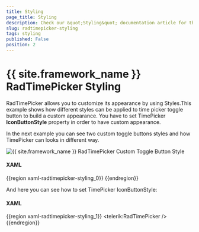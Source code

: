 ```yaml
---
title: Styling
page_title: Styling
description: Check our &quot;Styling&quot; documentation article for the RadTimePicker {{ site.framework_name }} control.
slug: radtimepicker-styling
tags: styling
published: False
position: 2
---
```


# {{ site.framework_name }} RadTimePicker Styling

RadTimePicker allows you to customize its appearance by using Styles.This example shows how different styles can be applied to time picker toggle button to build a custom appearance. You have to set TimePicker __IconButtonStyle__ property in order to have custom appearance.

In the next example you can see two custom toggle buttons styles and how TimePicker can looks in different way.

![{{ site.framework_name }} RadTimePicker Custom Toggle Button Style](images/ToggleButtons.jpg)

#### __XAML__

{{region xaml-radtimepicker-styling_0}}
	<Style x:Key="TimePickerToggleButtonStyle" TargetType="ToggleButton">
	    <Setter Property="Template">
	        <Setter.Value>
	            <ControlTemplate TargetType="ToggleButton">
	                <Grid >
	                    <VisualStateManager.VisualStateGroups>
	                        <VisualStateGroup x:Name="CommonStates">
	                            <VisualState x:Name="Normal" />
	                            <VisualState x:Name="MouseOver">
	                                <Storyboard>
	                                    <ObjectAnimationUsingKeyFrames Storyboard.TargetName="Arrow"
	                                                                   Storyboard.TargetProperty="Fill">
	                                        <DiscreteObjectKeyFrame KeyTime="0">
	                                            <DiscreteObjectKeyFrame.Value>
	                                                <SolidColorBrush Color="Blue" />
	                                            </DiscreteObjectKeyFrame.Value>
	                                        </DiscreteObjectKeyFrame>
	                                    </ObjectAnimationUsingKeyFrames>
	                                </Storyboard>
	                            </VisualState>
	                            <VisualState x:Name="Pressed">
	                                <Storyboard>
	                                    <ObjectAnimationUsingKeyFrames Storyboard.TargetName="Arrow"
	                                                                   Storyboard.TargetProperty="Fill">
	                                        <DiscreteObjectKeyFrame KeyTime="0">
	                                            <DiscreteObjectKeyFrame.Value>
	                                                <SolidColorBrush Color="Blue" />
	                                            </DiscreteObjectKeyFrame.Value>
	                                        </DiscreteObjectKeyFrame>
	                                    </ObjectAnimationUsingKeyFrames>
	                                </Storyboard>
	                            </VisualState>
	                            <VisualState x:Name="Disabled" />
	                        </VisualStateGroup>
	                        <VisualStateGroup x:Name="CheckStates">
	                            <VisualState x:Name="Unhecked"/>
	                            <VisualState x:Name="Checked">
	                                <Storyboard>
	                                    <ObjectAnimationUsingKeyFrames Storyboard.TargetName="Arrow"
	                                                                   Storyboard.TargetProperty="Fill">
	                                        <DiscreteObjectKeyFrame KeyTime="0">
	                                            <DiscreteObjectKeyFrame.Value>
	                                                <SolidColorBrush Color="Blue" />
	                                            </DiscreteObjectKeyFrame.Value>
	                                        </DiscreteObjectKeyFrame>
	                                    </ObjectAnimationUsingKeyFrames>
	                                </Storyboard>
	                            </VisualState>
	                        </VisualStateGroup>
	                        <VisualStateGroup x:Name="FocusStates">
	                            <VisualState x:Name="Unfocused" />
	                            <VisualState x:Name="Focused">
	                                <Storyboard>
	                                    <ObjectAnimationUsingKeyFrames Storyboard.TargetName="Arrow"
	                                                                   Storyboard.TargetProperty="Fill">
	                                        <DiscreteObjectKeyFrame KeyTime="0">
	                                            <DiscreteObjectKeyFrame.Value>
	                                                <SolidColorBrush Color="Blue" />
	                                            </DiscreteObjectKeyFrame.Value>
	                                        </DiscreteObjectKeyFrame>
	                                    </ObjectAnimationUsingKeyFrames>
	                                </Storyboard>
	                            </VisualState>
	                        </VisualStateGroup>
	                    </VisualStateManager.VisualStateGroups>
	                    <Border Background="#00FFFFFF"
	                            Margin="-20,0,20,0"
	                            CornerRadius="2,2,2,2"
	                            x:Name="Chrome" />
	                    <Path x:Name="Arrow" 
	                          Width="5"
	                          Height="9"
	                          Margin="-40,1,3,0"
	                          Data="F1 M -2.54313e-006,-12L 1.33333,-12L 1.33333,
	                            -10.6667L 2.66667,-10.6667L 2.66667,-9.3334L 4,
	                            -9.3334L 4,-8.00001L 5.33333,-8.00001L 5.33333,
	                            -6.66667L 6.66667,-6.66667L 6.66667,-5.33334L 5.33333,
	                            -5.33334L 5.33333,-4.00001L 4,-4.00001L 4,-2.66673L 2.66667,
	                            -2.66673L 2.66667,-1.33341L 1.33333,-1.33341L 1.33333,
	                           0L -2.54313e-006,0L -2.54313e-006,-12 Z "
	                           Fill="#000000"
	                           RenderTransformOrigin="0.5,0.5"
	                           Stretch="Fill">
	                        <Path.RenderTransform>
	                            <TransformGroup>
	                                <RotateTransform Angle="90" />
	                            </TransformGroup>
	                        </Path.RenderTransform>
	                    </Path>
	                </Grid>
	            </ControlTemplate>
	        </Setter.Value>
	    </Setter>
	</Style>
{{endregion}}

And here you can see how to set TimePicker IconButtonStyle:

#### __XAML__

{{region xaml-radtimepicker-styling_1}}
	<telerik:RadTimePicker />
{{endregion}}